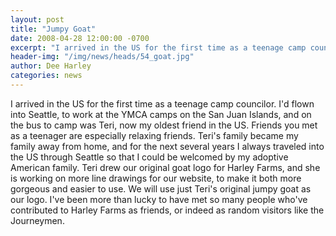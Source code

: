 ```yaml
---
layout: post
title: "Jumpy Goat"
date: 2008-04-28 12:00:00 -0700
excerpt: "I arrived in the US for the first time as a teenage camp councilor. I'd flown into Seattle, ..."
header-img: "/img/news/heads/54_goat.jpg"
author: Dee Harley
categories: news
---
```

I arrived in the US for the first time as a teenage camp councilor.
I'd flown into Seattle, to work at the YMCA camps on the San Juan
Islands, and on the bus to camp was Teri, now my oldest friend in the
US. Friends you met as a teenager are especially relaxing friends.
Teri's family became my family away from home, and for the next
several years I always traveled into the US through Seattle so that I
could be welcomed by my adoptive American family. Teri drew our
original goat logo for Harley Farms, and she is working on more line
drawings for our website, to make it both more gorgeous and easier to
use. We will use just Teri's original jumpy goat as our logo. I've
been more than lucky to have met so many people who've contributed to
Harley Farms as friends, or indeed as random visitors like the
Journeymen.

